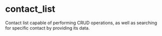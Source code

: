 # contact_list

Contact list capable of performing CRUD operations, as well as searching for specific contact by providing its data.
